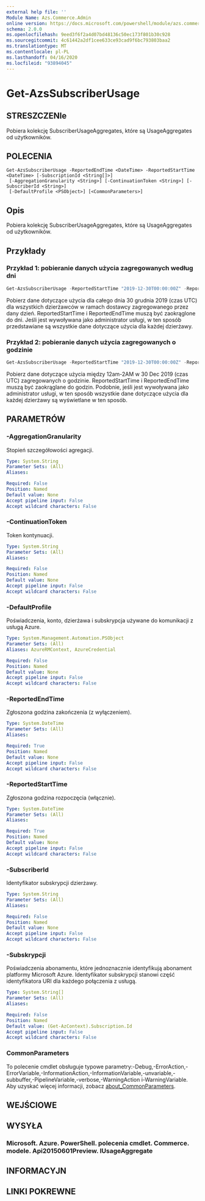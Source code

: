 ```yaml
---
external help file: ''
Module Name: Azs.Commerce.Admin
online version: https://docs.microsoft.com/powershell/module/azs.commerce.admin/get-azssubscriberusage
schema: 2.0.0
ms.openlocfilehash: 9eed3f6f2a4d07bd48136c50ec173f801b30c928
ms.sourcegitcommit: 4c61442a2df1cee633ce93cad9f6bc793803baa2
ms.translationtype: MT
ms.contentlocale: pl-PL
ms.lasthandoff: 04/16/2020
ms.locfileid: "93894045"
---
```

# Get-AzsSubscriberUsage

## STRESZCZENIe
Pobiera kolekcję SubscriberUsageAggregates, które są UsageAggregates od użytkowników.

## POLECENIA

```
Get-AzsSubscriberUsage -ReportedEndTime <DateTime> -ReportedStartTime <DateTime> [-SubscriptionId <String[]>]
 [-AggregationGranularity <String>] [-ContinuationToken <String>] [-SubscriberId <String>]
 [-DefaultProfile <PSObject>] [<CommonParameters>]
```

## Opis
Pobiera kolekcję SubscriberUsageAggregates, które są UsageAggregates od użytkowników.

## Przykłady

### Przykład 1: pobieranie danych użycia zagregowanych według dni
```powershell
Get-AzsSubscriberUsage -ReportedStartTime "2019-12-30T00:00:00Z" -ReportedEndTime "2019-12-31T00:00:00Z" -AggregationGranularity Daily
```

Pobierz dane dotyczące użycia dla całego dnia 30 grudnia 2019 (czas UTC) dla wszystkich dzierżawców w ramach dostawcy zagregowanego przez dany dzień.
ReportedStartTime i ReportedEndTime muszą być zaokrąglone do dni.
Jeśli jest wywoływana jako administrator usługi, w ten sposób przedstawiane są wszystkie dane dotyczące użycia dla każdej dzierżawy.

### Przykład 2: pobieranie danych użycia zagregowanych o godzinie
```powershell
Get-AzsSubscriberUsage -ReportedStartTime "2019-12-30T00:00:00Z" -ReportedEndTime "2019-12-30T02:00:00Z" -AggregationGranularity Hourly
```

Pobierz dane dotyczące użycia między 12am-2AM w 30 Dec 2019 (czas UTC) zagregowanych o godzinie.
ReportedStartTime i ReportedEndTime muszą być zaokrąglane do godzin.
Podobnie, jeśli jest wywoływana jako administrator usługi, w ten sposób wszystkie dane dotyczące użycia dla każdej dzierżawy są wyświetlane w ten sposób.

## PARAMETRÓW

### -AggregationGranularity
Stopień szczegółowości agregacji.

```yaml
Type: System.String
Parameter Sets: (All)
Aliases:

Required: False
Position: Named
Default value: None
Accept pipeline input: False
Accept wildcard characters: False

```

### -ContinuationToken
Token kontynuacji.

```yaml
Type: System.String
Parameter Sets: (All)
Aliases:

Required: False
Position: Named
Default value: None
Accept pipeline input: False
Accept wildcard characters: False

```

### -DefaultProfile
Poświadczenia, konto, dzierżawa i subskrypcja używane do komunikacji z usługą Azure.

```yaml
Type: System.Management.Automation.PSObject
Parameter Sets: (All)
Aliases: AzureRMContext, AzureCredential

Required: False
Position: Named
Default value: None
Accept pipeline input: False
Accept wildcard characters: False

```

### -ReportedEndTime
Zgłoszona godzina zakończenia (z wyłączeniem).

```yaml
Type: System.DateTime
Parameter Sets: (All)
Aliases:

Required: True
Position: Named
Default value: None
Accept pipeline input: False
Accept wildcard characters: False

```

### -ReportedStartTime
Zgłoszona godzina rozpoczęcia (włącznie).

```yaml
Type: System.DateTime
Parameter Sets: (All)
Aliases:

Required: True
Position: Named
Default value: None
Accept pipeline input: False
Accept wildcard characters: False

```

### -SubscriberId
Identyfikator subskrypcji dzierżawy.

```yaml
Type: System.String
Parameter Sets: (All)
Aliases:

Required: False
Position: Named
Default value: None
Accept pipeline input: False
Accept wildcard characters: False

```

### -Subskrypcji
Poświadczenia abonamentu, które jednoznacznie identyfikują abonament platformy Microsoft Azure. Identyfikator subskrypcji stanowi część identyfikatora URI dla każdego połączenia z usługą.

```yaml
Type: System.String[]
Parameter Sets: (All)
Aliases:

Required: False
Position: Named
Default value: (Get-AzContext).Subscription.Id
Accept pipeline input: False
Accept wildcard characters: False

```

### CommonParameters
To polecenie cmdlet obsługuje typowe parametry:-Debug,-ErrorAction,-ErrorVariable,-InformationAction,-InformationVariable,-unvariable,-subbuffer,-PipelineVariable,-verbose,-WarningAction i-WarningVariable. Aby uzyskać więcej informacji, zobacz [about_CommonParameters](http://go.microsoft.com/fwlink/?LinkID=113216).

## WEJŚCIOWE

## WYSYŁA

### Microsoft. Azure. PowerShell. polecenia cmdlet. Commerce. modele. Api20150601Preview. IUsageAggregate



## INFORMACYJN

## LINKI POKREWNE

